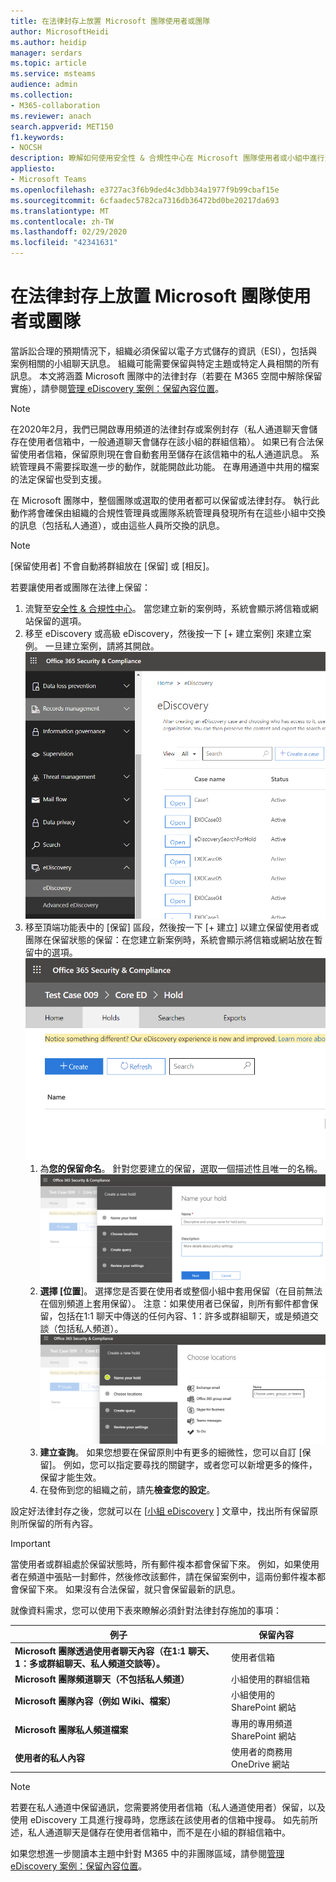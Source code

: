 ```yaml
---
title: 在法律封存上放置 Microsoft 團隊使用者或團隊
author: MicrosoftHeidi
ms.author: heidip
manager: serdars
ms.topic: article
ms.service: msteams
audience: admin
ms.collection:
- M365-collaboration
ms.reviewer: anach
search.appverid: MET150
f1.keywords:
- NOCSH
description: 瞭解如何使用安全性 & 合規性中心在 Microsoft 團隊使用者或小組中進行法律封存，以及如何根據資料需求來瞭解需要法律封存。
appliesto:
- Microsoft Teams
ms.openlocfilehash: e3727ac3f6b9ded4c3dbb34a1977f9b99cbaf15e
ms.sourcegitcommit: 6cfaadec5782ca7316db36472bd0be20217da693
ms.translationtype: MT
ms.contentlocale: zh-TW
ms.lasthandoff: 02/29/2020
ms.locfileid: "42341631"
---
```

<a name="place-a-microsoft-teams-user-or-team-on-legal-hold"></a>在法律封存上放置 Microsoft 團隊使用者或團隊
==================================================

當訴訟合理的預期情況下，組織必須保留以電子方式儲存的資訊（ESI），包括與案例相關的小組聊天訊息。 組織可能需要保留與特定主題或特定人員相關的所有訊息。 本文將涵蓋 Microsoft 團隊中的法律封存（若要在 M365 空間中解除保留實施），請參閱[管理 eDiscovery 案例：保留內容位置](https://docs.microsoft.com/microsoft-365/compliance/ediscovery-cases#step-4-place-content-locations-on-hold)。

> [!NOTE]
> 在2020年2月，我們已開啟專用頻道的法律封存或案例封存（私人通道聊天會儲存在使用者信箱中，一般通道聊天會儲存在該小組的群組信箱）。 如果已有合法保留使用者信箱，保留原則現在會自動套用至儲存在該信箱中的私人通道訊息。 系統管理員不需要採取進一步的動作，就能開啟此功能。 在專用通道中共用的檔案的法定保留也受到支援。

在 Microsoft 團隊中，整個團隊或選取的使用者都可以保留或法律封存。 執行此動作將會確保由組織的合規性管理員或團隊系統管理員發現所有在這些小組中交換的訊息（包括私人通道），或由這些人員所交換的訊息。

> [!NOTE]
> [保留使用者] 不會自動將群組放在 [保留] 或 [相反]。

若要讓使用者或團隊在法律上保留：

1. 流覽至[安全性 & 合規性中心](https://go.microsoft.com/fwlink/?linkid=854628)。 當您建立新的案例時，系統會顯示將信箱或網站保留的選項。
1. 移至 eDiscovery 或高級 eDiscovery，然後按一下 [+ 建立案例] 來建立案例。 一旦建立案例，請將其開啟。
![已選取 [Microsoft 團隊 eDiscovery] 索引標籤，並顯示 [建立案例] 按鈕。](media/LegalHold1.png)
1. 移至頂端功能表中的 [保留] 區段，然後按一下 [+ 建立] 以建立保留使用者或團隊在保留狀態的保留：在您建立新案例時，系統會顯示將信箱或網站放在暫留中的選項。
![顯示已選取 [保留] 索引標籤的影像，以及下方的 [建立] 按鈕。](media/LegalHold2.png)
    1. 為**您的保留命名**。 針對您要建立的保留，選取一個描述性且唯一的名稱。
![此螢幕擷取畫面顯示 [名稱] 您的 [保留] 索引標籤，您可以在此輸入您要建立之保留的名稱和描述。](media/LegalHold3.png)
    1. **選擇 [位置**]。 選擇您是否要在使用者或整個小組中套用保留（在目前無法在個別頻道上套用保留）。 注意：如果使用者已保留，則所有郵件都會保留，包括在1:1 聊天中傳送的任何內容、1：許多或群組聊天，或是頻道交談（包括私人頻道）。
    ![在這裡，我們有 [選擇位置] 區段來建立新的保留，您可以在其中決定要將 [保留] 套用到哪個 M365 選項（包括 Microsoft 團隊）。](media/LegalHold4.png)
    1. **建立查詢**。 如果您想要在保留原則中有更多的細微性，您可以自訂 [保留]。 例如，您可以指定要尋找的關鍵字，或者您可以新增更多的條件，保留才能生效。
    1. 在發佈到您的組織之前，請先**檢查您的設定**。

設定好法律封存之後，您就可以在 [[小組 eDiscovery](eDiscovery-investigation.md) ] 文章中，找出所有保留原則所保留的所有內容。

> [!IMPORTANT]
> 當使用者或群組處於保留狀態時，所有郵件複本都會保留下來。 例如，如果使用者在頻道中張貼一封郵件，然後修改該郵件，請在保留案例中，這兩份郵件複本都會保留下來。 如果沒有合法保留，就只會保留最新的訊息。

就像資料需求，您可以使用下表來瞭解必須針對法律封存施加的事項：

|例子  |保留內容  |
|---------|---------|
|**Microsoft 團隊透過使用者聊天內容（在1:1 聊天、1：多或群組聊天、私人頻道交談等）。**     |使用者信箱         |
|**Microsoft 團隊頻道聊天（不包括私人頻道）**    |小組使用的群組信箱         |
|**Microsoft 團隊內容（例如 Wiki、檔案）**     |小組使用的 SharePoint 網站         |
|**Microsoft 團隊私人頻道檔案**     |專用的專用頻道 SharePoint 網站     |
|**使用者的私人內容**     |使用者的商務用 OneDrive 網站         |

> [!NOTE]
> 若要在私人通道中保留通訊，您需要將使用者信箱（私人通道使用者）保留，以及使用 eDiscovery 工具進行搜尋時，您應該在該使用者的信箱中搜尋。 如先前所述，私人通道聊天是儲存在使用者信箱中，而不是在小組的群組信箱中。

如果您想進一步閱讀本主題中針對 M365 中的非團隊區域，請參閱[管理 eDiscovery 案例：保留內容位置](https://docs.microsoft.com/microsoft-365/compliance/ediscovery-cases#step-4-place-content-locations-on-hold)。
